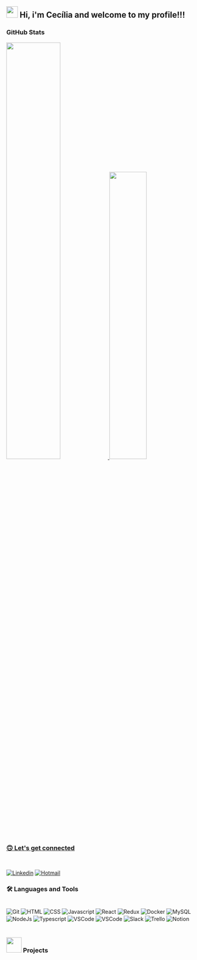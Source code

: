 ## <img src="https://media.giphy.com/media/WUlplcMpOCEmTGBtBW/giphy.gif" width="30"> Hi, i'm Cecília and welcome to my profile!!!
<!-- <br>

  <ul>
    <li>🌎 I'm from Brasilia/Brazil</li>
    <li>📚 I am currently studying full stack web development at Trybe</li>
    <li>🎧 I love cats, tv shows, movies, music, technology, food...</li>
  </ul> 
<br> -->

### GitHub Stats 
<div>

<!-- ![My github stats](https://github-readme-stats.vercel.app/api?username=cecilia-martins&show_icons=true&theme=graywhite&count_private=true&include_all_commits=true)
[![Top Langs](https://github-readme-stats.vercel.app/api/top-langs/?username=cecilia-martins&langs_count=9&layout=compact&theme=graywhite&count_private=true)](https://github.com/cecilia-martins/github-readme-stats) -->

<a href="https://github.com/cecilia-martins">
  <img width="53%" src="https://github-readme-stats.vercel.app/api?username=cecilia-martins&show_icons=true&theme=graywhite&count_private=true&include_all_commits=true"/>
  <img width="44%" src="https://github-readme-stats.vercel.app/api/top-langs/?username=cecilia-martins&langs_count=9&layout=compact&theme=graywhite&count_private=true"/>

</div>
<br>

### :upside_down_face: Let's get connected
<br>

<!-- [![Linkedin](https://img.shields.io/badge/LinkedIn-0077B5?style=for-the-badge&logo=linkedin&logoColor=white)](www.linkedin.com/in/cecília-martinss) -->

[![Linkedin](https://img.shields.io/badge/LinkedIn-0077B5?style=for-the-badge&logo=linkedin&logoColor=white)](https://www.linkedin.com/in/cecilia-martinss)
[![Hotmail](https://img.shields.io/badge/Microsoft_Outlook-0078D4?style=for-the-badge&logo=microsoft-outlook&logoColor=white&link=mailto:cecilia_lmartins@hotmail.com)](mailto:cecilia_lmartins@hotmail.com)
<!-- [![Spotify](https://img.shields.io/badge/Spotify-1ED760?&style=for-the-badge&logo=spotify&logoColor=white)](https://volt.fm/lmartins) -->
<!-- [![Facebook](https://img.shields.io/badge/Facebook-1877F2?style=for-the-badge&logo=facebook&logoColor=white)](https://www.facebook.com/CeciliaLiahMartins/)
[![Instagram](https://img.shields.io/badge/Instagram-E4405F?style=for-the-badge&logo=instagram&logoColor=white)](https://www.instagram.com/_lmartinssss/) -->
<!-- [![Spotify](https://img.shields.io/badge/Spotify-1ED760?&style=for-the-badge&logo=spotify&logoColor=white)](https://open.spotify.com/user/cecilia_lmartins) -->
<!-- [![Discord](https://img.shields.io/badge/Discord-7289DA?style=for-the-badge&logo=discord&logoColor=white)]() -->
<!-- [![Twitter](https://img.shields.io/badge/Twitter-1DA1F2?style=for-the-badge&logo=twitter&logoColor=white)]() -->

<!-- [![Youtube](https://img.shields.io/badge/YouTube-FF0000?style=for-the-badge&logo=youtube&logoColor=white)]() -->

<!-- [![TikTok](https://img.shields.io/badge/TikTok-000000?style=for-the-badge&logo=tiktok&logoColor=white)]() -->

### :hammer_and_wrench: Languages and Tools

<div style="display: inline_block"> <br/>

<img align="center" alt="Git" src="https://img.shields.io/badge/GIT-E44C30?style=for-the-badge&logo=git&logoColor=white" />
<img align="center" alt="HTML" src="https://img.shields.io/badge/HTML5-E34F26?style=for-the-badge&logo=html5&logoColor=white" />
<img align="center" alt="CSS" src="https://img.shields.io/badge/CSS3-1572B6?style=for-the-badge&logo=css3&logoColor=white" />
<img align="center" alt="Javascript" src="https://img.shields.io/badge/JavaScript-F7DF1E?style=for-the-badge&logo=javascript&logoColor=black" />
<img align="center" alt="React" src="https://img.shields.io/badge/React-20232A?style=for-the-badge&logo=react&logoColor=61DAFB" />
<img align="center" alt="Redux" src="https://img.shields.io/badge/Redux-593D88?style=for-the-badge&logo=redux&logoColor=white" />
<img align="center" alt="Docker" src="https://img.shields.io/badge/Docker-2CA5E0?style=for-the-badge&logo=docker&logoColor=white" />
<img align="center" alt="MySQL" src="https://img.shields.io/badge/MySQL-005C84?style=for-the-badge&logo=mysql&logoColor=white" />
<img align="center" alt="NodeJs" src="https://img.shields.io/badge/Node.js-339933?style=for-the-badge&logo=nodedotjs&logoColor=white" />
<img align="center" alt="Typescript" src="https://img.shields.io/badge/TypeScript-007ACC?style=for-the-badge&logo=typescript&logoColor=white" />
<!-- <img align="center" alt="SQLITE" src="https://img.shields.io/badge/SQLite-07405E?style=for-the-badge&logo=sqlite&logoColor=white" /> -->


<img align="center" alt="VSCode" src="https://img.shields.io/badge/Visual_Studio_Code-0078D4?style=for-the-badge&logo=visual%20studio%20code&logoColor=white" />
<img align="center" alt="VSCode" src="https://img.shields.io/badge/Discord-5865F2?style=for-the-badge&logo=discord&logoColor=white" />
<img align="center" alt="Slack" src="https://img.shields.io/badge/Slack-4A154B?style=for-the-badge&logo=slack&logoColor=white" />
<img align="center" alt="Trello" src="https://img.shields.io/badge/Trello-0052CC?style=for-the-badge&logo=trello&logoColor=white" />
<img align="center" alt="Notion" src="https://img.shields.io/badge/Notion-000000?style=for-the-badge&logo=notion&logoColor=white" />


</div><br/>

### <img src="https://media4.giphy.com/media/RIUgvgjw3D5Z1ZJSvv/200.webp?cid=ecf05e474o1dgujk3gggvb4u5pxfiqt956yb5vhqrqnacmwj&rid=200.webp&ct=s" width="40"> Projects

  <!-- <details>
    <summary>Bootcamp - Spread Fullstack Developer</summary>
     <a href="">nome do projeto</a> - HTML/CSS<br/>
     <a href="">nome do projeto</a> - Reactjs<br/>
     <a href="">nome do projeto</a> - Typescript<br/>
  </details> -->

<!-- [![]()]() -->

